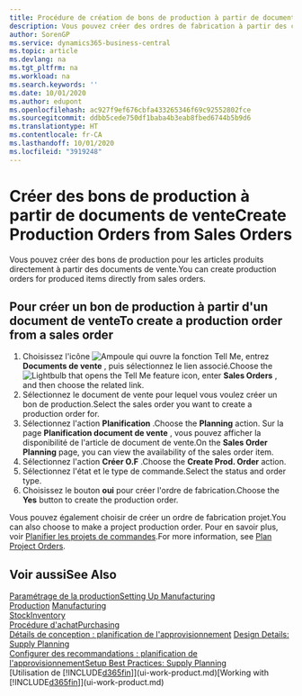 ```yaml
---
title: Procédure de création de bons de production à partir de documents de vente | Microsoft Docs
description: Vous pouvez créer des ordres de fabrication à partir des commandes vente dans le département Ventes & marketing.
author: SorenGP
ms.service: dynamics365-business-central
ms.topic: article
ms.devlang: na
ms.tgt_pltfrm: na
ms.workload: na
ms.search.keywords: ''
ms.date: 10/01/2020
ms.author: edupont
ms.openlocfilehash: ac927f9ef676cbfa433265346f69c92552802fce
ms.sourcegitcommit: ddbb5cede750df1baba4b3eab8fbed6744b5b9d6
ms.translationtype: HT
ms.contentlocale: fr-CA
ms.lasthandoff: 10/01/2020
ms.locfileid: "3919248"
---
```

# <a name="create-production-orders-from-sales-orders"></a><span data-ttu-id="74dd6-103">Créer des bons de production à partir de documents de vente</span><span class="sxs-lookup"><span data-stu-id="74dd6-103">Create Production Orders from Sales Orders</span></span>
<span data-ttu-id="74dd6-104">Vous pouvez créer des bons de production pour les articles produits directement à partir des documents de vente.</span><span class="sxs-lookup"><span data-stu-id="74dd6-104">You can create production orders for produced items directly from sales orders.</span></span>  

## <a name="to-create-a-production-order-from-a-sales-order"></a><span data-ttu-id="74dd6-105">Pour créer un bon de production à partir d'un document de vente</span><span class="sxs-lookup"><span data-stu-id="74dd6-105">To create a production order from a sales order</span></span>  

1.  <span data-ttu-id="74dd6-106">Choisissez l'icône ![Ampoule qui ouvre la fonction Tell Me](media/ui-search/search_small.png "Dites-moi ce que vous voulez faire"), entrez **Documents de vente** , puis sélectionnez le lien associé.</span><span class="sxs-lookup"><span data-stu-id="74dd6-106">Choose the ![Lightbulb that opens the Tell Me feature](media/ui-search/search_small.png "Tell me what you want to do") icon, enter **Sales Orders** , and then choose the related link.</span></span>  
2.  <span data-ttu-id="74dd6-107">Sélectionnez le document de vente pour lequel vous voulez créer un bon de production.</span><span class="sxs-lookup"><span data-stu-id="74dd6-107">Select the sales order you want to create a production order for.</span></span>  
3.  <span data-ttu-id="74dd6-108">Sélectionnez l'action **Planification** .</span><span class="sxs-lookup"><span data-stu-id="74dd6-108">Choose the **Planning** action.</span></span> <span data-ttu-id="74dd6-109">Sur la page **Planification document de vente** , vous pouvez afficher la disponibilité de l'article de document de vente.</span><span class="sxs-lookup"><span data-stu-id="74dd6-109">On the **Sales Order Planning** page, you can view the availability of the sales order item.</span></span>  
4.  <span data-ttu-id="74dd6-110">Sélectionnez l'action **Créer O.F** .</span><span class="sxs-lookup"><span data-stu-id="74dd6-110">Choose the **Create Prod. Order** action.</span></span>  
5.  <span data-ttu-id="74dd6-111">Sélectionnez l'état et le type de commande.</span><span class="sxs-lookup"><span data-stu-id="74dd6-111">Select the status and order type.</span></span>  
6.  <span data-ttu-id="74dd6-112">Choisissez le bouton **oui** pour créer l'ordre de fabrication.</span><span class="sxs-lookup"><span data-stu-id="74dd6-112">Choose the **Yes** button to create the production order.</span></span>

<span data-ttu-id="74dd6-113">Vous pouvez également choisir de créer un ordre de fabrication projet.</span><span class="sxs-lookup"><span data-stu-id="74dd6-113">You can also choose to make a project production order.</span></span> <span data-ttu-id="74dd6-114">Pour en savoir plus, voir [Planifier les projets de commandes](production-how-to-plan-project-orders.md).</span><span class="sxs-lookup"><span data-stu-id="74dd6-114">For more information, see [Plan Project Orders](production-how-to-plan-project-orders.md).</span></span>   

## <a name="see-also"></a><span data-ttu-id="74dd6-115">Voir aussi</span><span class="sxs-lookup"><span data-stu-id="74dd6-115">See Also</span></span>  
[<span data-ttu-id="74dd6-116">Paramétrage de la production</span><span class="sxs-lookup"><span data-stu-id="74dd6-116">Setting Up Manufacturing</span></span>](production-configure-production-processes.md)  
<span data-ttu-id="74dd6-117">[Production](production-manage-manufacturing.md)  </span><span class="sxs-lookup"><span data-stu-id="74dd6-117">[Manufacturing](production-manage-manufacturing.md)  </span></span>  
[<span data-ttu-id="74dd6-118">Stock</span><span class="sxs-lookup"><span data-stu-id="74dd6-118">Inventory</span></span>](inventory-manage-inventory.md)  
[<span data-ttu-id="74dd6-119">Procédure d'achat</span><span class="sxs-lookup"><span data-stu-id="74dd6-119">Purchasing</span></span>](purchasing-manage-purchasing.md)  
<span data-ttu-id="74dd6-120">[Détails de conception : planification de l'approvisionnement](design-details-supply-planning.md) </span><span class="sxs-lookup"><span data-stu-id="74dd6-120">[Design Details: Supply Planning](design-details-supply-planning.md) </span></span>  
[<span data-ttu-id="74dd6-121">Configurer des recommandations : planification de l'approvisionnement</span><span class="sxs-lookup"><span data-stu-id="74dd6-121">Setup Best Practices: Supply Planning</span></span>](setup-best-practices-supply-planning.md)  
<span data-ttu-id="74dd6-122">[Utilisation de [!INCLUDE[d365fin](includes/d365fin_md.md)]](ui-work-product.md)</span><span class="sxs-lookup"><span data-stu-id="74dd6-122">[Working with [!INCLUDE[d365fin](includes/d365fin_md.md)]](ui-work-product.md)</span></span>
